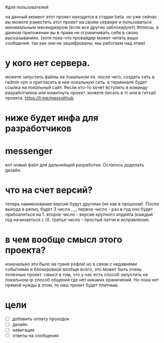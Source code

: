 #для пользователей

на данный момент этот проект находится в стадии beta. но уже сейчас вы можете рзместить этот проект на своем сервере и пользоваться минимальным месенджером (если все другие заблокируют)
#плюсы.
в данном приложении вы в праве не ограничивать себя в своих высказываниях. (хотя пока-что провайдер может читать ваши сообщения. так как они не зашифрованы. мы работаем над этим)
# у кого нет сервера.
можете запустить файлы на локальном пк. после чего, создать сеть в radmin vpn и пригласить в нее локальную сеть. в терминале будет ссылка на локальный сайт.
#если кто-то хочет вступить в команду разработчиков или комитнуть проект.
можете писать в тг или в гитхаб проекта. https://t.me/messgithub
# ниже будет инфа для разработчиков
# messenger
вот новый файл для дальнейщей разработки. Осталось доделать дизайн. 
# что на счет версий? 
теперь наименование версий будут другими (не как в прошлом). После выхода в релиз, будет 3 числа _._._; первое число - раз в год оно будет прибоаляться на 1. второе число - версия крупного апдейта (каждый год начинаеться с 0). третье число - простые патчи и исправления.
# в чем вообще смысл этого проекта?
изначально это было на гране рофла! но в связи с недавнеми событиями и блокировкой вообще всего, это может быть очень полезные проект. смысл в том, что у нас есть способ запустить на локальном ip способ общения где нет никаких ораничений. Но пока нет прямой нужды в этом, то наш проект будет платным. 
# цели
- [ ] добавить оплату проходок
- [ ] дизайн
- [ ] навигация
- [ ] ответы на сообщения
